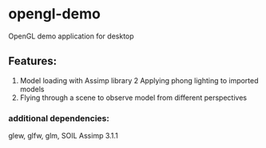 # opengl-demo

OpenGL demo application for desktop

## Features:
1.	Model loading with Assimp library
2		Applying phong lighting to imported models
3.	Flying through a scene to observe model from different perspectives

### additional dependencies:
glew,
glfw,
glm,
SOIL
Assimp 3.1.1